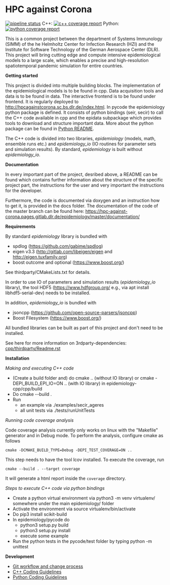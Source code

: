 # HPC against Corona #

[![pipeline status](https://gitlab.dlr.de/hpc-against-corona/epidemiology/badges/master/pipeline.svg)](https://gitlab.dlr.de/hpc-against-corona/epidemiology/-/commits/master)
C++: [![c++ coverage report](https://gitlab.dlr.de/hpc-against-corona/epidemiology/badges/master/coverage.svg?job=test-cpp)](https://gitlab.dlr.de/hpc-against-corona/epidemiology/-/jobs/artifacts/master/file/coverage_report/index.html?job=test-cpp)
Python: [![python coverage report](https://gitlab.dlr.de/hpc-against-corona/epidemiology/badges/master/coverage.svg?job=test-py)](https://gitlab.dlr.de/hpc-against-corona/epidemiology/-/jobs/artifacts/master/file/coverage_python/index.html?job=test-py)

This is a common project between the department of Systems Immunology (SIMM) of the he Helmholtz Center for Infection Research (HZI) and the Institute for Software Technology of the German Aerospace Center (DLR). This project will bring cutting edge and compute intensive epidemiological models to a large scale, which enables a precise and high-resolution spatiotemporal pandemic simulation for entire countries.


**Getting started**

This project is divided into multiple building blocks. The implementation of the epidemiological models is to be found in cpp.
Data acquisition tools and data is to be found in data.
The interactive frontend is to be found under frontend.
It is regularly deployed to http://hpcagainstcorona.sc.bs.dlr.de/index.html.
In pycode the epidemiology python package is defined.
It consists of python bindings (seir, secir) to call the C++ code available in cpp and the epidata subpackage which provides tools to download and structure important data.
More about the python package can be found in [Python README](pycode/README.rst).

The C++ code is divided into two libraries, *epidemiology* (models, math, ensemble runs etc.) and *epidemiology_io* (IO routines for parameter sets and simulation results).
By standard, *epidemiology* is built without *epidemiology_io*.


**Documentation**

In every important part of the project, desribed above, a README can be found which contains further information about the structure of the specific project part, the instructions for the user and very important the instructions for the developer.

Furthermore, the code is documented via doxygen and an instruction how to get it, is provided in the docs folder.
The documentation of the code of the master branch can be found here:
https://hpc-against-corona.pages.gitlab.dlr.de/epidemiology/master/documentation/


**Requirements**

By standard *epidemiology* library is bundled with
 * spdlog (https://github.com/gabime/spdlog)
 * eigen v3.3 (http://gitlab.com/libeigen/eigen and http://eigen.tuxfamily.org)
 * boost outcome and optional (https://www.boost.org/)

See thirdparty/CMakeLists.txt for details.

In order to use IO of parameters and simulation results (*epidemiology_io* library), the tool HDF5 (https://www.hdfgroup.org/ e.g., via apt install libhdf5-serial-dev) needs to be installed.

In addition, *epidemiology_io* is bundled with
 * jsoncpp (https://github.com/open-source-parsers/jsoncpp)
 * Boost Filesystem (https://www.boost.org/)

 All bundled libraries can be built as part of this project and don't need to be installed.

 See here for more information on 3rdparty-dependencies: [cpp/thirdparty/Readme.rst](cpp/thirdparty/Readme.rst)

**Installation** 

*Making and executing C++ code*

* (Create a build folder and) do cmake .. (without IO library) or cmake -DEPI_BUILD_EPI_IO=ON .. (with IO library) in epidemiology-cpp/cpp/build
* Do cmake --build . 
* Run 
  * an example via ./examples/secir_ageres
  * all unit tests via ./tests/runUnitTests

*Running code coverage analysis*

Code coverage analysis currently only works on linux with the "Makefile" generator and in Debug mode. To perform
the analysis, configure cmake as follows

    cmake -DCMAKE_BUILD_TYPE=Debug -DEPI_TEST_COVERAGE=ON ..

This step needs to have the tool lcov installed. To execute the coverage, run

    cmake --build . --target coverage

It will generate a html report inside the `coverage` directory.

*Steps to execute C++ code via python bindings*

*  Create a python virtual environment via python3 -m venv virtualenv/ somewhere under the main epidemiology/ folder
*  Activate the environment via source virtualenv/bin/activate
*  Do pip3 install scikit-build
*  In epidemiology/pycode do
   *  python3 setup.py build
   *  python3 setup.py install
   *  execute some example
*  Run the python tests in the pycode/test folder by typing python -m unittest

**Development**
* [Git workflow and change process](https://gitlab.dlr.de/hpc-against-corona/epidemiology/-/wikis/Git-workflow-and-change-process)
* [C++ Coding Guidelines](https://gitlab.dlr.de/hpc-against-corona/epidemiology/-/wikis/Cpp-Coding-Guidlines)
* [Python Coding Guidelines](https://gitlab.dlr.de/hpc-against-corona/epidemiology/-/wikis/Python%20Coding%20Guidelines)
